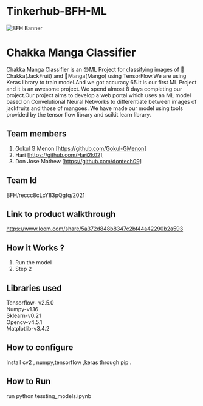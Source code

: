 # Tinkerhub-BFH-ML
![BFH Banner](https://trello-attachments.s3.amazonaws.com/542e9c6316504d5797afbfb9/542e9c6316504d5797afbfc1/39dee8d993841943b5723510ce663233/Frame_19.png)
# Chakka Manga Classifier
Chakka Manga Classifier is an 😎ML Project for classifying images of 🍐Chakka(JackFruit) and 🥭Manga(Mango) using TensorFlow.We are using Keras library to train model.And we got accuracy 65.It is our first ML Project and it is an awesome project. We spend almost 8 days completing our project.Our project aims to develop a web portal which uses an ML model based on Convelutional Neural Networks to differentiate between images of jackfruits and those of mangoes. We have made our model using tools provided by the tensor flow library and scikit learn library.
## Team members
1. Gokul G Menon [https://github.com/Gokul-GMenon]
2. Hari [https://github.com/Hari2k02]
3. Don Jose Mathew [https://github.com/dontech09]
## Team Id
BFH/reccc8cLcY83pQgfq/2021
## Link to product walkthrough
https://www.loom.com/share/5a372d848b8347c2bf44a42290b2a593
## How it Works ?
1. Run the model
2. Step 2
## Libraries used
Tensorflow- v2.5.0 <br>
Numpy-v1.16<br>
Sklearn-v0.21<br>
Opencv-v4.5.1<br>
Matplotlib-v3.4.2<br>
## How to configure
Install cv2 , numpy,tensorflow ,keras through pip .  
## How to Run
run python tessting_models.ipynb
